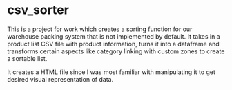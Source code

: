 # csv_sorter

This is a project for work which creates a sorting function for our warehouse packing system that is not implemented by default.
It takes in a product list CSV file with product information, turns it into a dataframe and transforms certain aspects like category linking with custom zones to create a sortable list.

It creates a HTML file since I was most familiar with manipulating it to get desired visual representation of data.
